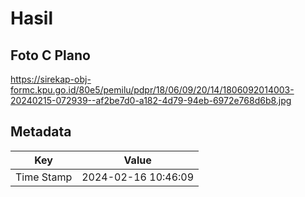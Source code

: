 # Hasil

## Foto C Plano

https://sirekap-obj-formc.kpu.go.id/80e5/pemilu/pdpr/18/06/09/20/14/1806092014003-20240215-072939--af2be7d0-a182-4d79-94eb-6972e768d6b8.jpg


## Metadata

| Key        | Value               |
| ---------- | ------------------- |
| Time Stamp | 2024-02-16 10:46:09 |



